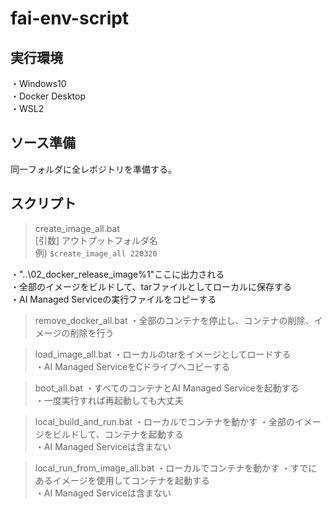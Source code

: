 # fai-env-script

## 実行環境
  ・Windows10  
  ・Docker Desktop  
  ・WSL2  

## ソース準備
  同一フォルダに全レポジトリを準備する。  

## スクリプト

> create_image_all.bat  
> [引数] アウトプットフォルダ名  
> 例) `$create_image_all 220320`  
  
  ・"..\02_docker_release_image\%1"ここに出力される  
  ・全部のイメージをビルドして、tarファイルとしてローカルに保存する  
  ・AI Managed Serviceの実行ファイルをコピーする  
  
  
> remove_docker_all.bat
  ・全部のコンテナを停止し、コンテナの削除、イメージの削除を行う  
  
  
> load_image_all.bat
  ・ローカルのtarをイメージとしてロードする  
  ・AI Managed ServiceをCドライブへコピーする  
  
  
> boot_all.bat
  ・すべてのコンテナとAI Managed Serviceを起動する  
  ・一度実行すれば再起動しても大丈夫  
  
  
> local_build_and_run.bat
  ・ローカルでコンテナを動かす
  ・全部のイメージをビルドして、コンテナを起動する  
  ・AI Managed Serviceは含まない  
  
  
> local_run_from_image_all.bat
  ・ローカルでコンテナを動かす
  ・すでにあるイメージを使用してコンテナを起動する  
  ・AI Managed Serviceは含まない  
